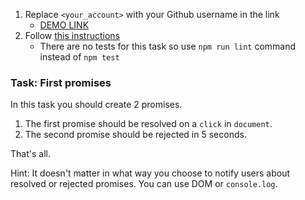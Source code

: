 1. Replace `<your_account>` with your Github username in the link
    - [DEMO LINK](https://pokhylko.github.io/js_notification_DOM/)
2. Follow [this instructions](https://mate-academy.github.io/layout_task-guideline/)
    - There are no tests for this task so use `npm run lint` command instead of `npm test`

### Task: First promises

In this task you should create 2 promises.
1. The first promise should be resolved on a `click` in `document`.
2. The second promise should be rejected in 5 seconds.

That's all.

Hint: It doesn't matter in what way you choose to notify users about resolved or rejected promises. You can use DOM or `console.log`.
